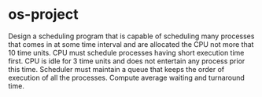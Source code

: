 # os-project
 Design a scheduling program that is capable of scheduling many processes that comes in at some time interval and are allocated the CPU not more that 10 time units. CPU must schedule processes having short execution time first. CPU is idle for 3 time units and does not entertain any process prior this time. Scheduler must maintain a queue that keeps the order of execution of all the processes. Compute average waiting and turnaround time.   
